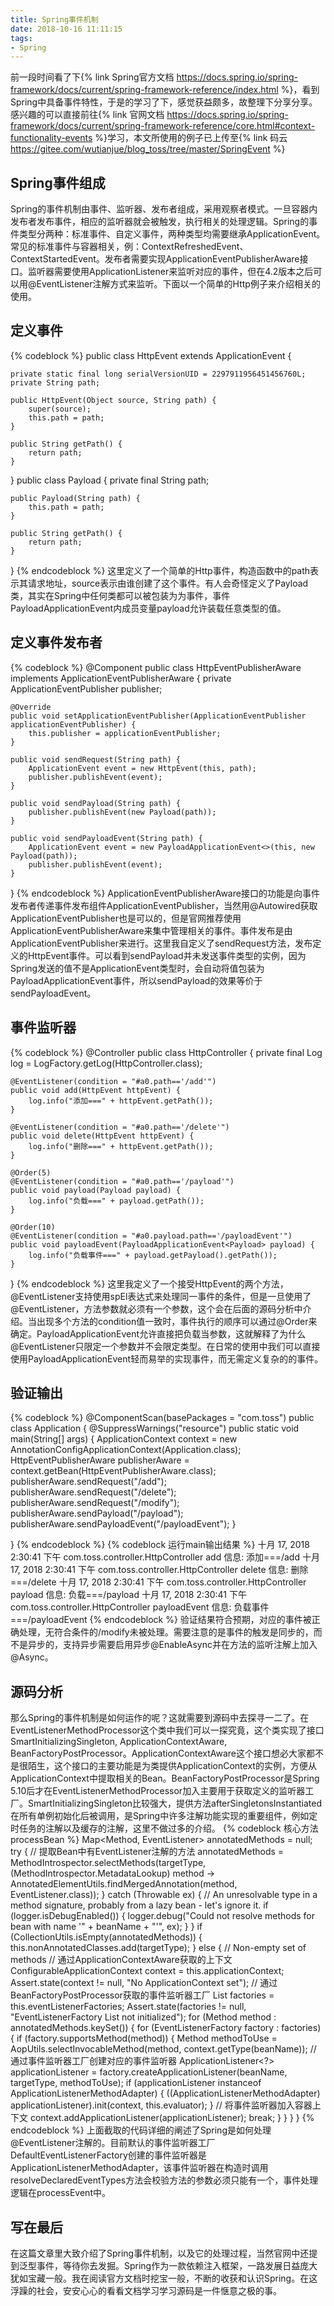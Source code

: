 ```yaml
---
title: Spring事件机制
date: 2018-10-16 11:11:15
tags:
- Spring
---
```

前一段时间看了下{% link Spring官方文档 https://docs.spring.io/spring-framework/docs/current/spring-framework-reference/index.html %}，看到Spring中具备事件特性，于是的学习了下，感觉获益颇多，故整理下分享分享。感兴趣的可以直接前往{% link 官网文档 https://docs.spring.io/spring-framework/docs/current/spring-framework-reference/core.html#context-functionality-events %}学习，本文所使用的例子已上传至{% link 码云 https://gitee.com/wutianjue/blog_toss/tree/master/SpringEvent %}
<!-- more -->
## Spring事件组成
Spring的事件机制由事件、监听器、发布者组成，采用观察者模式。一旦容器内发布者发布事件，相应的监听器就会被触发，执行相关的处理逻辑。Spring的事件类型分两种：标准事件、自定义事件，两种类型均需要继承ApplicationEvent。常见的标准事件与容器相关，例：ContextRefreshedEvent、ContextStartedEvent。发布者需要实现ApplicationEventPublisherAware接口。监听器需要使用ApplicationListener来监听对应的事件，但在4.2版本之后可以用@EventListener注解方式来监听。下面以一个简单的Http例子来介绍相关的使用。
## 定义事件
{% codeblock %}
public class HttpEvent extends ApplicationEvent {

	private static final long serialVersionUID = 2297911956451456760L;
	private String path;

	public HttpEvent(Object source, String path) {
		super(source);
		this.path = path;
	}

	public String getPath() {
		return path;
	}

}
public class Payload {
	private final String path;

	public Payload(String path) {
		this.path = path;
	}

	public String getPath() {
		return path;
	}
}
{% endcodeblock %}
这里定义了一个简单的Http事件，构造函数中的path表示其请求地址，source表示由谁创建了这个事件。有人会奇怪定义了Payload类，其实在Spring中任何类都可以被包装为为事件，事件PayloadApplicationEvent内成员变量payload允许装载任意类型的值。
## 定义事件发布者
{% codeblock %}
@Component
public class HttpEventPublisherAware implements ApplicationEventPublisherAware {
	private ApplicationEventPublisher publisher;

	@Override
	public void setApplicationEventPublisher(ApplicationEventPublisher applicationEventPublisher) {
		this.publisher = applicationEventPublisher;
	}

	public void sendRequest(String path) {
		ApplicationEvent event = new HttpEvent(this, path);
		publisher.publishEvent(event);
	}

	public void sendPayload(String path) {
		publisher.publishEvent(new Payload(path));
	}

	public void sendPayloadEvent(String path) {
		ApplicationEvent event = new PayloadApplicationEvent<>(this, new Payload(path));
		publisher.publishEvent(event);
	}
}
{% endcodeblock %}
ApplicationEventPublisherAware接口的功能是向事件发布者传递事件发布组件ApplicationEventPublisher，当然用@Autowired获取ApplicationEventPublisher也是可以的，但是官网推荐使用ApplicationEventPublisherAware来集中管理相关的事件。事件发布是由ApplicationEventPublisher来进行。这里我自定义了sendRequest方法，发布定义的HttpEvent事件。可以看到sendPayload并未发送事件类型的实例，因为Spring发送的值不是ApplicationEvent类型时，会自动将值包装为PayloadApplicationEvent事件，所以sendPayload的效果等价于sendPayloadEvent。
## 事件监听器
{% codeblock %}
@Controller
public class HttpController {
	private final Log log = LogFactory.getLog(HttpController.class);

	@EventListener(condition = "#a0.path=='/add'")
	public void add(HttpEvent httpEvent) {
		log.info("添加===" + httpEvent.getPath());
	}

	@EventListener(condition = "#a0.path=='/delete'")
	public void delete(HttpEvent httpEvent) {
		log.info("删除===" + httpEvent.getPath());
	}

	@Order(5)
	@EventListener(condition = "#a0.path=='/payload'")
	public void payload(Payload payload) {
		log.info("负载===" + payload.getPath());
	}

	@Order(10)
	@EventListener(condition = "#a0.payload.path=='/payloadEvent'")
	public void payloadEvent(PayloadApplicationEvent<Payload> payload) {
		log.info("负载事件===" + payload.getPayload().getPath());
	}
}
{% endcodeblock %}
这里我定义了一个接受HttpEvent的两个方法，@EventListener支持使用spEl表达式来处理同一事件的条件，但是一旦使用了@EventListener，方法参数就必须有一个参数，这个会在后面的源码分析中介绍。当出现多个方法的condition值一致时，事件执行的顺序可以通过@Order来确定。PayloadApplicationEvent允许直接把负载当参数，这就解释了为什么@EventListener只限定一个参数并不会限定类型。在日常的使用中我们可以直接使用PayloadApplicationEvent轻而易举的实现事件，而无需定义复杂的的事件。
## 验证输出
{% codeblock %}
@ComponentScan(basePackages = "com.toss")
public class Application {
	@SuppressWarnings("resource")
	public static void main(String[] args) {
		ApplicationContext context = new AnnotationConfigApplicationContext(Application.class);
		HttpEventPublisherAware publisherAware = context.getBean(HttpEventPublisherAware.class);
		publisherAware.sendRequest("/add");
		publisherAware.sendRequest("/delete");
		publisherAware.sendRequest("/modify");
		publisherAware.sendPayload("/payload");
		publisherAware.sendPayloadEvent("/payloadEvent");
	}

}
{% endcodeblock %}
{% codeblock 运行main输出结果 %}
十月 17, 2018 2:30:41 下午 com.toss.controller.HttpController add
信息: 添加===/add
十月 17, 2018 2:30:41 下午 com.toss.controller.HttpController delete
信息: 删除===/delete
十月 17, 2018 2:30:41 下午 com.toss.controller.HttpController payload
信息: 负载===/payload
十月 17, 2018 2:30:41 下午 com.toss.controller.HttpController payloadEvent
信息: 负载事件===/payloadEvent
{% endcodeblock %}
验证结果符合预期，对应的事件被正确处理，无符合条件的/modify未被处理。需要注意的是事件的触发是同步的，而不是异步的，支持异步需要启用异步@EnableAsync并在方法的监听注解上加入@Async。
## 源码分析
那么Spring的事件机制是如何运作的呢？这就需要到源码中去探寻一二了。在EventListenerMethodProcessor这个类中我们可以一探究竟，这个类实现了接口SmartInitializingSingleton, ApplicationContextAware, BeanFactoryPostProcessor。ApplicationContextAware这个接口想必大家都不是很陌生，这个接口的主要功能是为类提供ApplicationContext的实例，方便从ApplicationContext中提取相关的Bean。BeanFactoryPostProcessor是Spring 5.10后才在EventListenerMethodProcessor加入主要用于获取定义的监听器工厂。SmartInitializingSingleton比较强大，提供方法afterSingletonsInstantiated在所有单例初始化后被调用，是Spring中许多注解功能实现的重要组件，例如定时任务的注解以及缓存的注解，这里不做过多的介绍。
{% codeblock 核心方法processBean %}
Map<Method, EventListener> annotatedMethods = null;
try {
        // 提取Bean中有EventListener注解的方法
	annotatedMethods = MethodIntrospector.selectMethods(targetType,
			(MethodIntrospector.MetadataLookup<EventListener>) method ->
					AnnotatedElementUtils.findMergedAnnotation(method, EventListener.class));
}
catch (Throwable ex) {
	// An unresolvable type in a method signature, probably from a lazy bean - let's ignore it.
	if (logger.isDebugEnabled()) {
		logger.debug("Could not resolve methods for bean with name '" + beanName + "'", ex);
	}
}
if (CollectionUtils.isEmpty(annotatedMethods)) {
	this.nonAnnotatedClasses.add(targetType);
}
else {
	// Non-empty set of methods
	// 通过ApplicationContextAware获取的上下文
	ConfigurableApplicationContext context = this.applicationContext;
	Assert.state(context != null, "No ApplicationContext set");
	// 通过BeanFactoryPostProcessor获取的事件监听器工厂
	List<EventListenerFactory> factories = this.eventListenerFactories;
	Assert.state(factories != null, "EventListenerFactory List not initialized");
	for (Method method : annotatedMethods.keySet()) {
		for (EventListenerFactory factory : factories) {
			if (factory.supportsMethod(method)) {
				Method methodToUse = AopUtils.selectInvocableMethod(method, context.getType(beanName));
				// 通过事件监听器工厂创建对应的事件监听器
				ApplicationListener<?> applicationListener =
						factory.createApplicationListener(beanName, targetType, methodToUse);
				if (applicationListener instanceof ApplicationListenerMethodAdapter) {
					((ApplicationListenerMethodAdapter) applicationListener).init(context, this.evaluator);
				}
				// 将事件监听器加入容器上下文
				context.addApplicationListener(applicationListener);
				break;
			}
		}
	}
}
{% endcodeblock %}
上面截取的代码详细的阐述了Spring是如何处理@EventListener注解的。目前默认的事件监听器工厂DefaultEventListenerFactory创建的事件监听器是ApplicationListenerMethodAdapter，该事件监听器在构造时调用resolveDeclaredEventTypes方法会校验方法的参数必须只能有一个，事件处理逻辑在processEvent中。
## 写在最后
在这篇文章里大致介绍了Spring事件机制，以及它的处理过程，当然官网中还提到泛型事件，等待你去发掘。Spring作为一款依赖注入框架，一路发展日益庞大犹如宝藏一般。我在阅读官方文档时挖宝一般，不断的收获和认识Spring。在这浮躁的社会，安安心心的看看文档学习学习源码是一件惬意之极的事。
